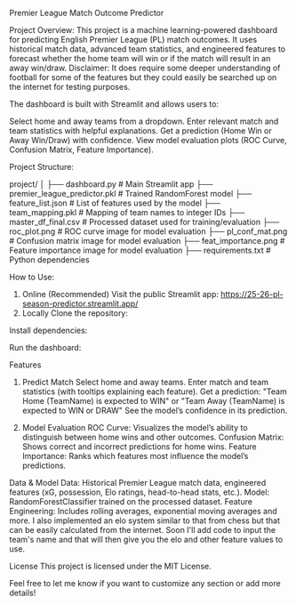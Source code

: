 Premier League Match Outcome Predictor

Project Overview:
This project is a machine learning-powered dashboard for predicting English Premier League (PL) match outcomes. 
It uses historical match data, advanced team statistics, and engineered features 
to forecast whether the home team will win or if the match will result in an away win/draw.
Disclaimer: It does require some deeper understanding of football for some of the features but they could easily be searched up on the internet for testing purposes.

The dashboard is built with Streamlit and allows users to:

Select home and away teams from a dropdown.
Enter relevant match and team statistics with helpful explanations.
Get a prediction (Home Win or Away Win/Draw) with confidence.
View model evaluation plots (ROC Curve, Confusion Matrix, Feature Importance).

Project Structure:

project/
│
├── dashboard.py                # Main Streamlit app
├── premier_league_predictor.pkl # Trained RandomForest model
├── feature_list.json           # List of features used by the model
├── team_mapping.pkl            # Mapping of team names to integer IDs
├── master_df_final.csv         # Processed dataset used for training/evaluation
├── roc_plot.png                # ROC curve image for model evaluation
├── pl_conf_mat.png             # Confusion matrix image for model evaluation
├── feat_importance.png         # Feature importance image for model evaluation
├── requirements.txt            # Python dependencies

How to Use:
1. Online (Recommended)
Visit the public Streamlit app:
https://25-26-pl-season-predictor.streamlit.app/
2. Locally
Clone the repository:

Install dependencies:

Run the dashboard:

Features
1. Predict Match
Select home and away teams.
Enter match and team statistics (with tooltips explaining each feature).
Get a prediction:
"Team Home (TeamName) is expected to WIN"
or "Team Away (TeamName) is expected to WIN or DRAW"
See the model’s confidence in its prediction.

3. Model Evaluation
ROC Curve: Visualizes the model’s ability to distinguish between home wins and other outcomes.
Confusion Matrix: Shows correct and incorrect predictions for home wins.
Feature Importance: Ranks which features most influence the model’s predictions.

Data & Model
Data: Historical Premier League match data, engineered features (xG, possession, Elo ratings, head-to-head stats, etc.).
Model: RandomForestClassifier trained on the processed dataset.
Feature Engineering: Includes rolling averages, exponential moving averages and more. I also implemented an elo system similar to that from chess but that can be
easily calculated from the internet. Soon I'll add code to input the team's name and that will then give you the elo and other feature values to use.

License
This project is licensed under the MIT License.

Feel free to let me know if you want to customize any section or add more details!

